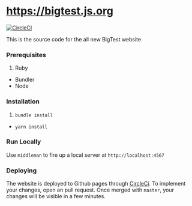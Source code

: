 # https://bigtest.js.org
[![CircleCI](https://circleci.com/gh/bigtestjs/bigtest.js.org.svg?style=svg)](https://circleci.com/gh/bigtestjs/bigtest.js.org)

This is the source code for the all new BigTest website

### Prerequisites

1. Ruby
- Bundler
- Node

### Installation

1. `bundle install`
- `yarn install`

### Run Locally

Use `middleman` to fire up a local server at `http://localhost:4567`

### Deploying

The website is deployed to Github pages through
[CircleCi](https://circleci.com/). To implement your changes, open an
pull request. Once merged with `master`, your changes will be visible
in a few minutes.

